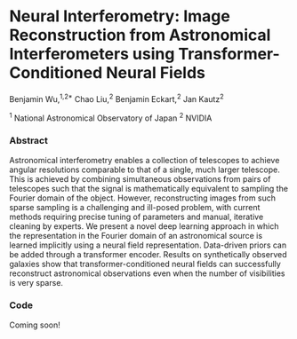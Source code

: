 # Neural Interferometry: Image Reconstruction from Astronomical Interferometers using Transformer-Conditioned Neural Fields

Benjamin Wu,<sup>1,2*</sup> Chao Liu,<sup>2</sup> Benjamin Eckart,<sup>2</sup> Jan Kautz<sup>2</sup>

<sup>1</sup> National Astronomical Observatory of Japan <sup>2</sup> NVIDIA

### Abstract
Astronomical interferometry enables a collection of telescopes to achieve angular resolutions comparable to that of a single, much larger telescope. This is achieved by combining simultaneous observations from pairs of telescopes such that the signal is mathematically equivalent to sampling the Fourier domain of the object. However, reconstructing images from such sparse sampling is a challenging and ill-posed problem, with current methods requiring precise tuning of parameters and manual, iterative cleaning by experts. We present a novel deep learning approach in which the representation in the Fourier domain of an astronomical source is learned implicitly using a neural field representation. Data-driven priors can be added through a transformer encoder. Results on synthetically observed galaxies show that transformer-conditioned neural fields can successfully reconstruct astronomical observations even when the number of visibilities is very sparse.

### Code
Coming soon!
